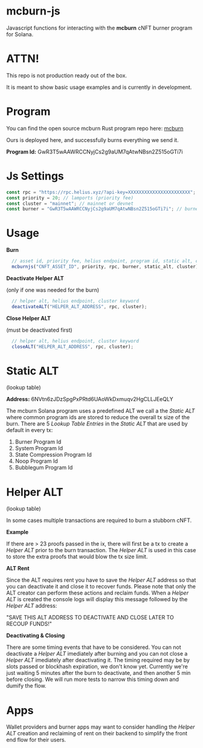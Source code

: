 # mcburn-js

Javascript functions for interacting with the **mcburn** cNFT burner program for Solana.

# ATTN!

This repo is not production ready out of the box. 

It is meant to show basic usage examples and is currently in development.

# Program

You can find the open source mcburn Rust program repo here: [mcburn](https://github.com/honeygrahams2/mcburn)

Ours is deployed here, and successfully burns everything we send it.

**Program Id:** GwR3T5wAAWRCCNyjCs2g9aUM7qAtwNBsn2Z515oGTi7i

# Js Settings

```javascript
const rpc = "https://rpc.helius.xyz/?api-key=XXXXXXXXXXXXXXXXXXXXXXX"; // helius
const priority = 20; // lamports (priority fee)
const cluster = "mainnet"; // mainnet or devnet
const burner = "GwR3T5wAAWRCCNyjCs2g9aUM7qAtwNBsn2Z515oGTi7i"; // burner program
```

# Usage

**Burn**
```javascript
  // asset id, priority fee, helius endpoint, program id, static alt, cluster keyword
  mcburnjs("CNFT_ASSET_ID", priority, rpc, burner, static_alt, cluster);
```

**Deactivate Helper ALT** 

(only if one was needed for the burn)

```javascript
  // helper alt, helius endpoint, cluster keyword
  deactivateALT("HELPER_ALT_ADDRESS", rpc, cluster);
```

**Close Helper ALT** 

(must be deactivated first)

```javascript
  // helper alt, helius endpoint, cluster keyword
  closeALT("HELPER_ALT_ADDRESS", rpc, cluster);
```

# Static ALT
(lookup table)

**Address:** 6NVtn6zJDzSpgPxPRtd6UAoWkDxmuqv2HgCLLJEeQLY

The mcburn Solana program uses a predefined ALT we call a the *Static ALT* where common program ids are stored to reduce the overall tx size of the burn. 
There are 5 *Lookup Table Entries* in the *Static ALT* that are used by default in every tx:

1. Burner Program Id
2. System Program Id
3. State Compression Program Id
4. Noop Program Id
5. Bubblegum Program Id

# Helper ALT
(lookup table)

In some cases multiple transactions are required to burn a stubborn cNFT.

**Example**

If there are > 23 proofs passed in the ix, there will first be a tx to create a *Helper ALT* prior to the burn transaction. The *Helper ALT* is used in this case to store the extra proofs that would blow the tx size limit.

**ALT Rent**

Since the ALT requires rent you have to save the *Helper ALT* address so that you can deactivate it and close it to recover funds. Please note that only the ALT creator can perform these actions and reclaim funds. When a *Helper ALT* is created the console logs will display this message followed by the *Helper ALT* address: 

"SAVE THIS ALT ADDRESS TO DEACTIVATE AND CLOSE LATER TO RECOUP FUNDS!"

**Deactivating & Closing**

There are some timing events that have to be considered. You can not deactivate a *Helper ALT* imediately after burning and you can not close a *Helper ALT* imediately after deactivating it. The timing required may be by slots passed or blockhash expiration, we don't know yet. Currently we're just waiting 5 minutes after the burn to deactivate, and then another 5 min before closing. We will run more tests to narrow this timing down and dumify the flow.

# Apps

Wallet providers and burner apps may want to consider handling the *Helper ALT* creation and reclaiming of rent on their backend to simplify the front end flow for their users.

